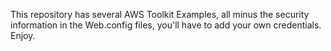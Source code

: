 This repository has several AWS Toolkit Examples, all minus the security information in the Web.config files, you'll have to add your own credentials.  Enjoy.